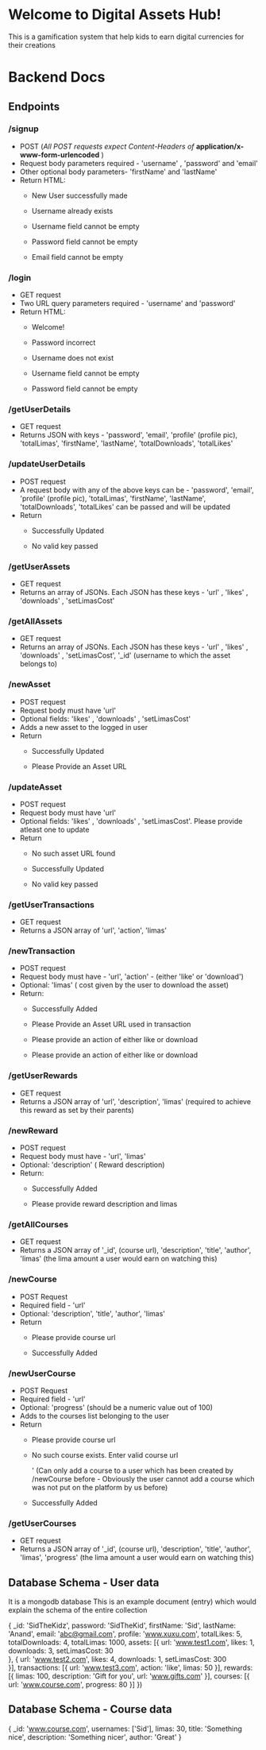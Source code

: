# Welcome to Digital Assets Hub!

This is a gamification system that help kids to earn digital currencies for their creations

# Backend Docs

## Endpoints

### /signup
- POST (*All POST requests expect Content-Headers of* **application/x-www-form-urlencoded** )
- Request body parameters required - 'username' , 'password' and 'email'
- Other optional body parameters- 'firstName' and 'lastName'
- Return HTML:
   -  <p> New User successfully made </p>
   - <p> Username already exists </p>
   - <p> Username field cannot be empty </p>
   - <p> Password field cannot be empty </p>
   - <p> Email field cannot be empty </p>

### /login
- GET request 
- Two URL query parameters required - 'username' and 'password'
- Return HTML:
   - <p> Welcome! </p>
   - <p> Password incorrect </p>
   - <p> Username does not exist </p>
   - <p> Username field cannot be empty </p>
   - <p> Password field cannot be empty </p>

### /getUserDetails 
- GET request 
- Returns JSON with keys -  'password', 'email', 'profile' (profile pic), 'totalLimas', 'firstName', 'lastName', 'totalDownloads', 'totalLikes'

### /updateUserDetails
- POST request
- A request body with any of the above keys can be - 'password', 'email', 'profile' (profile pic), 'totalLimas', 'firstName', 'lastName', 'totalDownloads', 'totalLikes' can be passed and will be updated
- Return
   - <p> Successfully Updated </p>
   - <p> No valid key passed </p>
   
### /getUserAssets
- GET request 
- Returns an array of JSONs. Each JSON has these keys - 'url' , 'likes' , 'downloads' , 'setLimasCost'

### /getAllAssets
- GET request 
- Returns an array of JSONs. Each JSON has these keys - 'url' , 'likes' , 'downloads' , 'setLimasCost', '_id' (username to which the asset belongs to)

### /newAsset
- POST request
- Request body must have 'url'
- Optional fields: 'likes' , 'downloads' , 'setLimasCost'
- Adds a new asset to the logged in user
- Return
   - <p> Successfully Updated </p>
   - <p> Please Provide an Asset URL </p>

### /updateAsset
- POST request
- Request body must have 'url'
- Optional fields: 'likes' , 'downloads' , 'setLimasCost'. Please provide atleast one to update
- Return
   - <p> No such asset URL found </p>
   - <p> Successfully Updated </p>
   - <p> No valid key passed </p>

### /getUserTransactions
- GET request
- Returns a JSON array of 'url', 'action', 'limas'

### /newTransaction
- POST request
- Request body must have - 'url', 'action' - (either 'like' or 'download')
- Optional: 'limas' ( cost given by the user to download the asset)
- Return:
   - <p> Successfully Added </p>
   - <p> Please Provide an Asset URL used in transaction </p>
   - <p> Please provide an action of either like or download </p>
   - <p> Please provide an action of either like or download </p>

### /getUserRewards
- GET request
- Returns a JSON array of 'url', 'description', 'limas' (required to achieve this reward as set by their parents)

### /newReward
- POST request
- Request body must have - 'url', 'limas'
- Optional: 'description' ( Reward description)
- Return:
   - <p> Successfully Added </p>
   - <p> Please provide reward description and limas </p>

### /getAllCourses
- GET request
- Returns a JSON array of '_id', (course url),  'description', 'title', 'author', 'limas' (the lima amount a user would earn on watching this)

### /newCourse
- POST Request
- Required field - 'url'
- Optional: 'description', 'title', 'author', 'limas' 
- Return
   - <p> Please provide course url </p>
   - <p> Successfully Added </p>

### /newUserCourse
- POST Request
- Required field - 'url'
- Optional: 'progress' (should be a numeric value out of 100)
- Adds to the courses list belonging to the user
- Return
   - <p> Please provide course url </p>
   - <p> No such course exists. Enter valid course url </p>'   (Can only add a course to a user which has been created by /newCourse before - Obviously the user cannot add a course which was not put on the platform by us before)
   - <p> Successfully Added </p>

### /getUserCourses
- GET request
- Returns a JSON array of '_id', (course url),  'description', 'title', 'author', 'limas', 'progress' (the lima amount a user would earn on watching this)

## Database Schema - User data

It is a mongodb database
This is an example document (entry) which would explain the schema of the entire collection

{
   _id: 'SidTheKidz',
   password: 'SidTheKid', 
   firstName: 'Sid',
   lastName: 'Anand',
   email: 'abc@gmail.com',
   profile: 'www.xuxu.com',
   totalLikes: 5,
   totalDownloads: 4,
   totalLimas: 1000,
   assets: [{
      url: 'www.test1.com',
      likes: 1,
      downloads: 3,
      setLimasCost: 30     
   }, {
      url: 'www.test2.com',
      likes: 4,
      downloads: 1,
      setLimasCost: 300  
   }],
   transactions: [{
      url: 'www.test3.com',
      action: 'like',
      limas: 50
   }],
   rewards: [{
      limas: 100,
      description: 'Gift for you',
      url: 'www.gifts.com'
   }],
   courses: [{
      url: 'www.course.com',
      progress: 80
   }]
})

## Database Schema - Course data
{
   _id: 'www.course.com',
   usernames: ['Sid'],
   limas: 30,
   title: 'Something nice',
   description: 'Something nicer',
   author: 'Great'
}